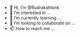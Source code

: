 - 👋 Hi, I’m @Rudrakshtonk
- 👀 I’m interested in ...
- 🌱 I’m currently learning ...
- 💞️ I’m looking to collaborate on ...
- 📫 How to reach me ...

<!---
Rudrakshtonk/Rudrakshtonk is a ✨ special ✨ repository because its `README.md` (this file) appears on your GitHub profile.
You can click the Preview link to take a look at your changes.
--->
